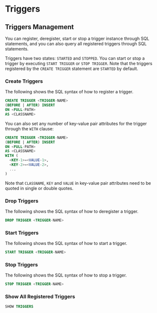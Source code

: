 <!--

    Licensed to the Apache Software Foundation (ASF) under one
    or more contributor license agreements.  See the NOTICE file
    distributed with this work for additional information
    regarding copyright ownership.  The ASF licenses this file
    to you under the Apache License, Version 2.0 (the
    "License"); you may not use this file except in compliance
    with the License.  You may obtain a copy of the License at
    
        http://www.apache.org/licenses/LICENSE-2.0
    
    Unless required by applicable law or agreed to in writing,
    software distributed under the License is distributed on an
    "AS IS" BASIS, WITHOUT WARRANTIES OR CONDITIONS OF ANY
    KIND, either express or implied.  See the License for the
    specific language governing permissions and limitations
    under the License.

-->



# Triggers



## Triggers Management

You can register, deregister, start or stop a trigger instance through SQL statements, and you can also query all registered triggers through SQL statements.

Triggers have two states: `STARTED` and `STOPPED`. You can start or stop a trigger by executing `START TRIGGER` or `STOP TRIGGER`. Note that the triggers registered by the `CREATE TRIGGER` statement are `STARTED` by default.



### Create Triggers

The following shows the SQL syntax of how to register a trigger.

```sql
CREATE TRIGGER <TRIGGER-NAME>
(BEFORE | AFTER) INSERT
ON <FULL-PATH>
AS <CLASSNAME>
```

You can also set any number of key-value pair attributes for the trigger through the `WITH` clause:

```sql
CREATE TRIGGER <TRIGGER-NAME>
(BEFORE | AFTER) INSERT
ON <FULL-PATH>
AS <CLASSNAME>
WITH (
  <KEY-1>=<VALUE-1>, 
  <KEY-2>=<VALUE-2>, 
  ...
)
```

Note that `CLASSNAME`, `KEY` and `VALUE` in key-value pair attributes need to be quoted in single or double quotes.



### Drop Triggers

The following shows the SQL syntax of how to deregister a trigger.

```sql
DROP TRIGGER <TRIGGER-NAME>
```



### Start Triggers

The following shows the SQL syntax of how to start a trigger.

```sql
START TRIGGER <TRIGGER-NAME>
```



### Stop Triggers

The following shows the SQL syntax of how to stop a trigger.

```sql
STOP TRIGGER <TRIGGER-NAME>
```



### Show All Registered Triggers

``` sql
SHOW TRIGGERS
```

